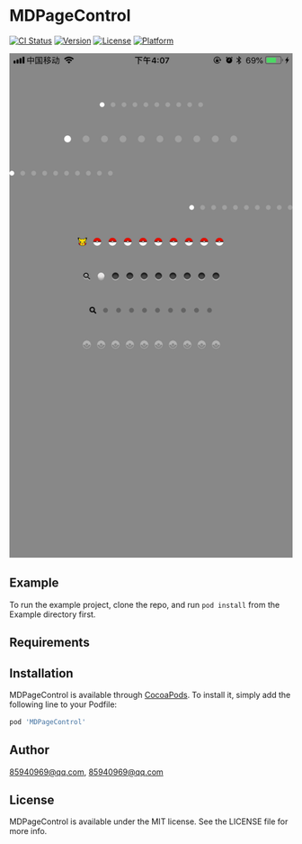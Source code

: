 # MDPageControl

[![CI Status](http://img.shields.io/travis/85940969@qq.com/MDPageControl.svg?style=flat)](https://travis-ci.org/85940969@qq.com/MDPageControl)
[![Version](https://img.shields.io/cocoapods/v/MDPageControl.svg?style=flat)](http://cocoapods.org/pods/MDPageControl)
[![License](https://img.shields.io/cocoapods/l/MDPageControl.svg?style=flat)](http://cocoapods.org/pods/MDPageControl)
[![Platform](https://img.shields.io/cocoapods/p/MDPageControl.svg?style=flat)](http://cocoapods.org/pods/MDPageControl)


![example](demo.png)
## Example

To run the example project, clone the repo, and run `pod install` from the Example directory first.

## Requirements

## Installation

MDPageControl is available through [CocoaPods](http://cocoapods.org). To install
it, simply add the following line to your Podfile:

```ruby
pod 'MDPageControl'
```

## Author

85940969@qq.com, 85940969@qq.com

## License

MDPageControl is available under the MIT license. See the LICENSE file for more info.
